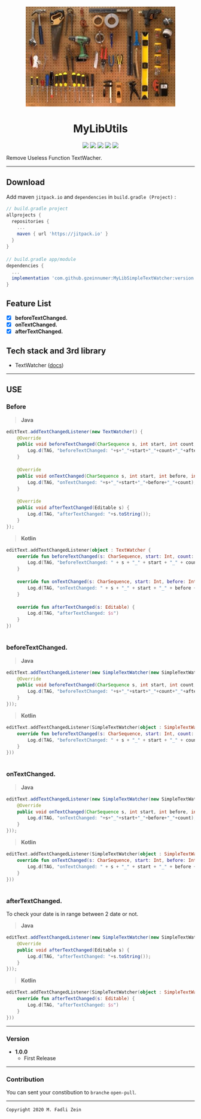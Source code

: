 <p align="center">
  <img src="https://github.com/gzeinnumer/MyLibUtils/blob/master/preview/bg.jpg" width="400"/>
</p>

<h1 align="center">
    MyLibUtils
</h1>

<p align="center">
    <a><img src="https://img.shields.io/badge/Version-1.0.0-brightgreen.svg?style=flat"></a>
    <a><img src="https://img.shields.io/badge/ID-gzeinnumer-blue.svg?style=flat"></a>
    <a><img src="https://img.shields.io/badge/Java-Suport-green?logo=java&style=flat"></a>
    <a><img src="https://img.shields.io/badge/Koltin-Suport-green?logo=kotlin&style=flat"></a>
    <a href="https://github.com/gzeinnumer"><img src="https://img.shields.io/github/followers/gzeinnumer?label=follow&style=social"></a>
    <br>
    <p>Remove Useless Function TextWacher.</p>
</p>

---
## Download
Add maven `jitpack.io` and `dependencies` in `build.gradle (Project)` :
```gradle
// build.gradle project
allprojects {
  repositories {
    ...
    maven { url 'https://jitpack.io' }
  }
}

// build.gradle app/module
dependencies {
  ...
  implementation 'com.github.gzeinnumer:MyLibSimpleTextWatcher:version'
}
```

## Feature List
- [x] **beforeTextChanged.**
- [x] **onTextChanged.**
- [x] **afterTextChanged.**

## Tech stack and 3rd library
- TextWatcher ([docs](https://developer.android.com/reference/android/text/TextWatcher))

---
## USE

### Before
> **Java**
```java
editText.addTextChangedListener(new TextWatcher() {
    @Override
    public void beforeTextChanged(CharSequence s, int start, int count, int after) {
        Log.d(TAG, "beforeTextChanged: "+s+"_"+start+"_"+count+"_"+after);
    }

    @Override
    public void onTextChanged(CharSequence s, int start, int before, int count) {
        Log.d(TAG, "onTextChanged: "+s+"_"+start+"_"+before+"_"+count);
    }

    @Override
    public void afterTextChanged(Editable s) {
        Log.d(TAG, "afterTextChanged: "+s.toString());
    }
});
```
> **Kotlin**
```kotlin
editText.addTextChangedListener(object : TextWatcher {
    override fun beforeTextChanged(s: CharSequence, start: Int, count: Int, after: Int) {
        Log.d(TAG, "beforeTextChanged: " + s + "_" + start + "_" + count + "_" + after)
    }

    override fun onTextChanged(s: CharSequence, start: Int, before: Int, count: Int) {
        Log.d(TAG, "onTextChanged: " + s + "_" + start + "_" + before + "_" + count)
    }

    override fun afterTextChanged(s: Editable) {
        Log.d(TAG, "afterTextChanged: $s")
    }
})
```
#
### beforeTextChanged.
> **Java**
```java
editText.addTextChangedListener(new SimpleTextWatcher(new SimpleTextWatcher.TWBeforeTextChanged() {
    @Override
    public void beforeTextChanged(CharSequence s, int start, int count, int after) {
        Log.d(TAG, "beforeTextChanged: "+s+"_"+start+"_"+count+"_"+after);
    }
}));
```
> **Kotlin**
```kotlin
editText.addTextChangedListener(SimpleTextWatcher(object : SimpleTextWatcher.TWBeforeTextChanged {
    override fun beforeTextChanged(s: CharSequence, start: Int, count: Int, after: Int) {
        Log.d(TAG, "beforeTextChanged: " + s + "_" + start + "_" + count + "_" + after)
    }
}))
```

#
### onTextChanged.
> **Java**
```java
editText.addTextChangedListener(new SimpleTextWatcher(new SimpleTextWatcher.TWnOnTextChanged() {
    @Override
    public void onTextChanged(CharSequence s, int start, int before, int count) {
        Log.d(TAG, "onTextChanged: "+s+"_"+start+"_"+before+"_"+count);
    }
}));
```
> **Kotlin**
```kotlin
editText.addTextChangedListener(SimpleTextWatcher(object : SimpleTextWatcher.TWnOnTextChanged {
    override fun onTextChanged(s: CharSequence, start: Int, before: Int, count: Int) {
        Log.d(TAG, "onTextChanged: " + s + "_" + start + "_" + before + "_" + count)
    }
}))
```

#
### **afterTextChanged.**
To check your date is in range between 2 date or not.
> **Java**
```java
editText.addTextChangedListener(new SimpleTextWatcher(new SimpleTextWatcher.TWAfterTextChanged() {
    @Override
    public void afterTextChanged(Editable s) {
        Log.d(TAG, "afterTextChanged: "+s.toString());
    }
}));
```
> **Kotlin**
```kotlin
editText.addTextChangedListener(SimpleTextWatcher(object : SimpleTextWatcher.TWAfterTextChanged {
    override fun afterTextChanged(s: Editable) {
        Log.d(TAG, "afterTextChanged: $s")
    }
}))
```

---

### Version
- **1.0.0**
  - First Release

---

### Contribution
You can sent your constibution to `branche` `open-pull`.

---

```
Copyright 2020 M. Fadli Zein
```
